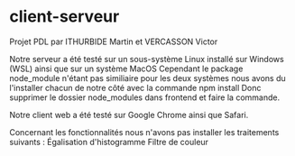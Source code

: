 # client-serveur

Projet PDL par ITHURBIDE Martin et VERCASSON Victor

Notre serveur a été testé sur un sous-système Linux installé sur Windows (WSL) ainsi que sur un système MacOS
Cependant le package node_module n'étant pas similiaire pour les deux systèmes nous avons du l'installer chacun de notre côté avec la commande 
npm install
Donc supprimer le dossier node_modules dans frontend et faire la commande.

Notre client web a été testé sur Google Chrome ainsi que Safari.

Concernant les fonctionnalités nous n'avons pas installer les traitements suivants : 
Égalisation d'histogramme
Filtre de couleur
